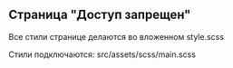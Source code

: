## Страница "Доступ запрещен"

Все стили странице делаются во вложенном style.scss

Стили подключаются: src/assets/scss/main.scss